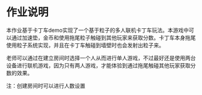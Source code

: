 # 作业说明

本作业基于卡丁车demo实现了一个基于粒子的多人联机卡丁车玩法。本游戏中可以通过加速垫，金币和使用拖尾粒子触碰到其他玩家来获取分数。卡丁车本身拖尾使用粒子系统实现，并且在卡丁车触碰到墙壁时也会发射出粒子来。

老师可以通过在建立房间时选择一个人从而进行单人游戏，不过最好还是使用两台设备进行联机游戏，因为只有两人游戏，才能体验到通过拖尾触碰其他玩家获取分数的效果。

注：创建房间时可以进行人数设置